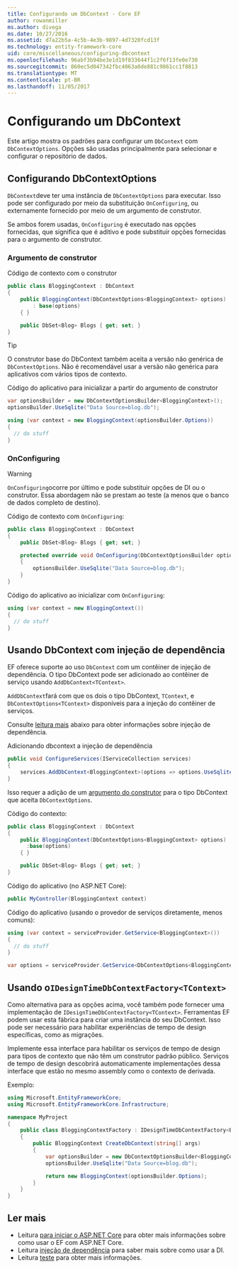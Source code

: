 ```yaml
---
title: Configurando um DbContext - Core EF
author: rowanmiller
ms.author: divega
ms.date: 10/27/2016
ms.assetid: d7a22b5a-4c5b-4e3b-9897-4d7320fcd13f
ms.technology: entity-framework-core
uid: core/miscellaneous/configuring-dbcontext
ms.openlocfilehash: 96abf3b94be3e1d19f833644f1c2f6f13fe0e730
ms.sourcegitcommit: 860ec5d047342fbc4063a0de881c9861cc1f8813
ms.translationtype: MT
ms.contentlocale: pt-BR
ms.lasthandoff: 11/05/2017
---
```

# <a name="configuring-a-dbcontext"></a>Configurando um DbContext

Este artigo mostra os padrões para configurar um `DbContext` com `DbContextOptions`. Opções são usadas principalmente para selecionar e configurar o repositório de dados.

## <a name="configuring-dbcontextoptions"></a>Configurando DbContextOptions

`DbContext`deve ter uma instância de `DbContextOptions` para executar. Isso pode ser configurado por meio da substituição `OnConfiguring`, ou externamente fornecido por meio de um argumento de construtor.

Se ambos forem usadas, `OnConfiguring` é executado nas opções fornecidas, que significa que é aditivo e pode substituir opções fornecidas para o argumento de construtor.

### <a name="constructor-argument"></a>Argumento de construtor

Código de contexto com o construtor

``` csharp
public class BloggingContext : DbContext
{
    public BloggingContext(DbContextOptions<BloggingContext> options)
        : base(options)
    { }

    public DbSet<Blog> Blogs { get; set; }
}
```

> [!TIP]  
> O construtor base do DbContext também aceita a versão não genérica de `DbContextOptions`. Não é recomendável usar a versão não genérica para aplicativos com vários tipos de contexto.

Código do aplicativo para inicializar a partir do argumento de construtor

``` csharp
var optionsBuilder = new DbContextOptionsBuilder<BloggingContext>();
optionsBuilder.UseSqlite("Data Source=blog.db");

using (var context = new BloggingContext(optionsBuilder.Options))
{
  // do stuff
}
```

### <a name="onconfiguring"></a>OnConfiguring

> [!WARNING]  
> `OnConfiguring`ocorre por último e pode substituir opções de DI ou o construtor. Essa abordagem não se prestam ao teste (a menos que o banco de dados completo de destino).

Código de contexto com `OnConfiguring`:

``` csharp
public class BloggingContext : DbContext
{
    public DbSet<Blog> Blogs { get; set; }

    protected override void OnConfiguring(DbContextOptionsBuilder optionsBuilder)
    {
        optionsBuilder.UseSqlite("Data Source=blog.db");
    }
}
```

Código do aplicativo ao inicializar com `OnConfiguring`:

``` csharp
using (var context = new BloggingContext())
{
  // do stuff
}
```

## <a name="using-dbcontext-with-dependency-injection"></a>Usando DbContext com injeção de dependência

EF oferece suporte ao uso `DbContext` com um contêiner de injeção de dependência. O tipo DbContext pode ser adicionado ao contêiner de serviço usando `AddDbContext<TContext>`.

`AddDbContext`fará com que os dois o tipo DbContext, `TContext`, e `DbContextOptions<TContext>` disponíveis para a injeção do contêiner de serviços.

Consulte [leitura mais](#more-reading) abaixo para obter informações sobre injeção de dependência.

Adicionando dbcontext a injeção de dependência

``` csharp
public void ConfigureServices(IServiceCollection services)
{
    services.AddDbContext<BloggingContext>(options => options.UseSqlite("Data Source=blog.db"));
}
```

Isso requer a adição de um [argumento do construtor](#constructor-argument) para o tipo DbContext que aceita `DbContextOptions`.

Código do contexto:

``` csharp
public class BloggingContext : DbContext
{
    public BloggingContext(DbContextOptions<BloggingContext> options)
      :base(options)
    { }

    public DbSet<Blog> Blogs { get; set; }
}
```

Código do aplicativo (no ASP.NET Core):

``` csharp
public MyController(BloggingContext context)
```

Código do aplicativo (usando o provedor de serviços diretamente, menos comuns):

``` csharp
using (var context = serviceProvider.GetService<BloggingContext>())
{
  // do stuff
}

var options = serviceProvider.GetService<DbContextOptions<BloggingContext>>();
```

## <a name="using-idesigntimedbcontextfactorytcontext"></a>Usando o`IDesignTimeDbContextFactory<TContext>`

Como alternativa para as opções acima, você também pode fornecer uma implementação de `IDesignTimeDbContextFactory<TContext>`. Ferramentas EF podem usar esta fábrica para criar uma instância do seu DbContext. Isso pode ser necessário para habilitar experiências de tempo de design específicas, como as migrações.

Implemente essa interface para habilitar os serviços de tempo de design para tipos de contexto que não têm um construtor padrão público. Serviços de tempo de design descobrirá automaticamente implementações dessa interface que estão no mesmo assembly como o contexto de derivada.

Exemplo:

``` csharp
using Microsoft.EntityFrameworkCore;
using Microsoft.EntityFrameworkCore.Infrastructure;

namespace MyProject
{
    public class BloggingContextFactory : IDesignTimeDbContextFactory<BloggingContext>
    {
        public BloggingContext CreateDbContext(string[] args)
        {
            var optionsBuilder = new DbContextOptionsBuilder<BloggingContext>();
            optionsBuilder.UseSqlite("Data Source=blog.db");

            return new BloggingContext(optionsBuilder.Options);
        }
    }
}
```

## <a name="more-reading"></a>Ler mais

* Leitura [para iniciar o ASP.NET Core](../get-started/aspnetcore/index.md) para obter mais informações sobre como usar o EF com ASP.NET Core.
* Leitura [injeção de dependência](https://docs.asp.net/en/latest/fundamentals/dependency-injection.html) para saber mais sobre como usar a DI.
* Leitura [teste](testing/index.md) para obter mais informações.
